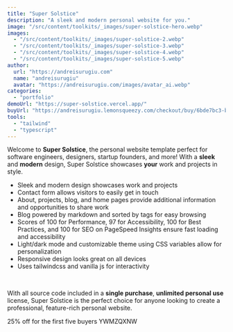 ```yaml
---
title: "Super Solstice"
description: "A sleek and modern personal website for you."
image: "/src/content/toolkits/_images/super-solstice-hero.webp"
images:
  - "/src/content/toolkits/_images/super-solstice-2.webp"
  - "/src/content/toolkits/_images/super-solstice-3.webp"
  - "/src/content/toolkits/_images/super-solstice-4.webp"
  - "/src/content/toolkits/_images/super-solstice-5.webp"
author:
  url: "https://andreisurugiu.com"
  name: "andreisurugiu"
  avatar: "https://andreisurugiu.com/images/avatar_ai.webp"
categories:
  - "portfolio"
demoUrl: "https://super-solstice.vercel.app/"
buyUrl: "https://andreisurugiu.lemonsqueezy.com/checkout/buy/6bde7bc3-b287-4778-990a-d2db6e8a173f"
tools:
  - "tailwind"
  - "typescript"
---
```


<p>Welcome to <strong>Super Solstice</strong>, the personal website template perfect for software engineers, designers, startup founders, and more! With a <strong>sleek</strong> and <strong>modern</strong> design, Super Solstice showcases <strong>your</strong> work and projects in style.</p><ul><li>Sleek and modern design showcases work and projects</li><li>Contact form allows visitors to easily get in touch</li><li>About, projects, blog, and home pages provide additional information and opportunities to share work</li><li>Blog powered by markdown and sorted by tags for easy browsing</li><li>Scores of 100 for Performance, 97 for Accessibility, 100 for Best Practices, and 100 for SEO on PageSpeed Insights ensure fast loading and accessibility</li><li>Light/dark mode and customizable theme using CSS variables allow for personalization</li><li>Responsive design looks great on all devices</li><li>Uses tailwindcss and vanilla js for interactivity</li></ul><p><br></p><p>With all source code included in a <strong>single purchase</strong>, <strong>unlimited personal use</strong> license, Super Solstice is the perfect choice for anyone looking to create a professional, feature-rich personal website.</p><p>25% off for the first five buyers YWMZQXNW</p><p><br></p>
